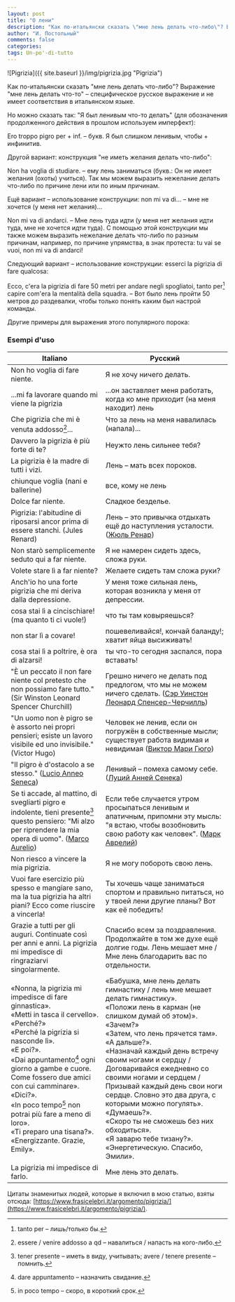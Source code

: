 ```yaml
---
layout: post
title: "О лени"
description: "Как по-итальянски сказать \"мне лень делать что-либо\"? Выражение \"мне лень делать что-то\" – специфическое русское выражение и не имеет соответствия в итальянском языке."
author: "И. Постольный"
comments: false
categories: 
tags: Un-po'-di-tutto
---
```


![Pigrizia]({{ site.baseurl }}/img/pigrizia.jpg "Pigrizia")

Как по-итальянски сказать "мне лень делать что-либо"? Выражение "мне лень делать что-то" – специфическое русское выражение и не имеет соответствия в итальянском языке.

Но можно сказать так: "Я был ленивым что-то делать" (для обозначения продолженного действия в прошлом используем имперфект):

Ero troppo pigro per + inf. – букв. Я был слишком ленивым, чтобы + инфинитив.

Другой вариант: конструкция "не иметь желания делать что-либо":

Non ha voglia di studiare. – ему лень заниматься (букв.: Он не имеет желания (охоты) учиться). Так мы можем выразить нежелание делать что-либо по причине лени или по иным причинам.

Ещё вариант – использование конструкции: non mi va di... – мне не хочется (у меня нет желания)...

Non mi va di andarci. – Мне лень туда идти (у меня нет желания идти туда, мне не хочется идти туда). С помощью этой конструкции мы также можем выразить нежелание делать что-либо по разным причинам, например, по причине упрямства, в знак протеста: tu vai se vuoi, non mi va di andarci!

Следующий вариант – использование конструкции: esserci la pigrizia di fare qualcosa:

Ecco, c'era la pigrizia di fare 50 metri per andare negli spogliatoi, tanto per[^1] capire com'era la mentalità della squadra. – Вот было лень пройти 50 метров до раздевалки, чтобы только понять каким был настрой команды.

Другие примеры для выражения этого популярного порока:

### Esempi d'uso

| Italiano | Русский |
|----------|---------|
|Non ho voglia di fare niente.|Я не хочу ничего делать.|
|...mi fa lavorare quando mi viene la pigrizia|...он заставляет меня работать, когда ко мне приходит (на меня находит) лень|
|Che pigrizia che mi è venuta addosso[^2]...|Что за лень на меня навалилась (напала)...|
|Davvero la pigrizia è più forte di te?|Неужто лень сильнее тебя?|
|La pigrizia è la madre di tutti i vizi.|Лень – мать всех пороков.|
|chiunque voglia (nani e ballerine)|все, кому не лень|
|Dolce far niente.|Сладкое безделье.|
|Pigrizia: l'abitudine di riposarsi ancor prima di essere stanchi. (Jules Renard)|Лень – это привычка отдыхать ещё до наступления усталости. ([Жюль Ренар](https://ru.wikipedia.org/wiki/Ренар,_Жюль))|
|Non starò semplicemente seduto qui a far niente.|Я не намерен сидеть здесь, сложа руки.|
|Volete stare lì a far niente?|Желаете сидеть там сложа руки?|
|Anch'io ho una forte pigrizia che mi deriva dalla depressione.|У меня тоже сильная лень, которая возникла у меня от депрессии.|
|cosa stai lì a cincischiare! (ma quanto ti ci vuole!)|что ты там ковыряешься?|
|non star lì a covare!|пошевеливайся!, кончай баланду!; хватит яйца высиживать!|
|cosa stai lì a poltrire, è ora di alzarsi!|ты что-то сегодня заспался, пора вставать!|
|"È un peccato il non fare niente col pretesto che non possiamo fare tutto." (Sir Winston Leonard Spencer Churchill)|Грешно ничего не делать под предлогом, что мы не можем ничего сделать. ([Сэр Уинстон Леонард Спенсер-Черчилль](https://ru.wikipedia.org/wiki/Черчилль,_Уинстон))|
|"Un uomo non è pigro se è assorto nei propri pensieri; esiste un lavoro visibile ed uno invisibile." (Victor Hugo)|Человек не ленив, если он погружён в собственные мысли; существует работа видимая и невидимая ([Виктор Мари Гюго](https://ru.wikipedia.org/wiki/Гюго,_Виктор))|
|"Il pigro è d'ostacolo a se stesso." ([Lucio Anneo Seneca](https://it.wikipedia.org/wiki/Lucio_Anneo_Seneca))|Ленивый – помеха самому себе. ([Луций Анней Сенека](https://ru.wikipedia.org/wiki/Луций_Анней_Сенека))|
|Se ti accade, al mattino, di svegliarti pigro e indolente, tieni presente[^3] questo pensiero: "Mi alzo per riprendere la mia opera di uomo". ([Marco Aurelio](https://it.wikipedia.org/wiki/Marco_Aurelio))|Если тебе случается утром просыпаться ленивым и апатичным, припомни эту мысль: "я встаю, чтобы возобновить свою работу как человек". ([Марк Аврелий](https://ru.wikipedia.org/wiki/Марк_Аврелий))|
|Non riesco a vincere la mia pigrizia.|Я не могу побороть свою лень.|
|Vuoi fare esercizio più spesso e mangiare sano, ma la tua pigrizia ha altri piani? Ecco come riuscire a vincerla!|Ты хочешь чаще заниматься спортом и правильно питаться, но у твоей лени другие планы? Вот как её победить!|
|Grazie a tutti per gli auguri. Continuate così per anni e anni. La pigrizia mi impedisce di ringraziarvi singolarmente.|Спасибо всем за поздравления. Продолжайте в том же духе ещё долгие годы. Лень мешает мне / Мне лень благодарить вас по отдельности.|
|«Nonna, la pigrizia mi impedisce di fare ginnastica».<br>«Metti in tasca il cervello».<br>«Perché?»<br>«Perché la pigrizia si nasconde lì».<br>«E poi?».<br>«Dai appuntamento[^4] ogni giorno a gambe e cuore. Come fossero due amici con cui camminare».<br>«Dici?».<br>«In poco tempo[^5] non potrai più fare a meno di loro».<br>«Ti preparo una tisana?».<br>«Energizzante. Grazie, Emily».|«Бабушка, мне лень делать гимнастику / лень мне мешает делать гимнастику».<br>«Положи лень в карман (не слишком думай об этом)».<br>«Зачем?»<br>«Затем, что лень прячется там».<br>«А дальше?».<br>«Назначай каждый день встречу своим ногами и сердцу / Договаривайся ежедневно со своими ногами и сердцем / Призывай каждый день свои ноги сердце. Словно это два друга, с которыми можно погулять».<br>«Думаешь?».<br>«Скоро ты не сможешь без них обходиться».<br>«Я заварю тебе тизану?».<br>«Энергетическую. Спасибо, Эмили».|
|La pigrizia mi impedisce di farlo.|Мне лень это делать.|

Цитаты знаменитых людей, которые я включил в мою статью, взяты отсюда: [https://www.frasicelebri.it/argomento/pigrizia/](https://www.frasicelebri.it/argomento/pigrizia/).

[^1]: tanto per – лишь/только бы.

[^2]: essere / venire addosso a qd – навалиться / напасть на кого-либо.

[^3]: tener presente – иметь в виду, учитывать; avere / tenere presente – помнить.

[^4]: dare appuntamento – назначить свидание.

[^5]: in poco tempo – скоро, в короткий срок.
